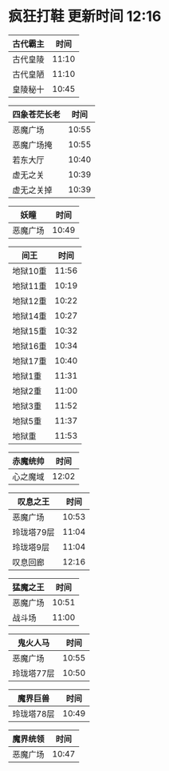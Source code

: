 # 疯狂打鞋 更新时间 12:16

| 古代霸主   | 时间    |
|--------|-------|
| 古代皇陵 | 11:10 |
| 古代皇陋 | 11:10 |
| 皇陵秘十 | 10:45 |

| 四象苍茫长老   | 时间    |
|--------|-------|
| 恶魔广场 | 10:55 |
| 恶魔广场掩 | 10:55 |
| 若东大厅 | 10:40 |
| 虚无之关 | 10:39 |
| 虚无之关掉 | 10:39 |

| 妖瞳   | 时间    |
|--------|-------|
| 恶魔广场 | 10:49 |

| 间王   | 时间    |
|--------|-------|
| 地狱10重 | 11:56 |
| 地狱11重 | 10:19 |
| 地狱12重 | 10:22 |
| 地狱14重 | 10:27 |
| 地狱15重 | 10:32 |
| 地狱16重 | 10:34 |
| 地狱17重 | 10:40 |
| 地狱1重 | 11:31 |
| 地狱2重 | 11:00 |
| 地狱3重 | 11:52 |
| 地狱5重 | 11:37 |
| 地狱重 | 11:53 |

| 赤魔统帅   | 时间    |
|--------|-------|
| 心之魔域 | 12:02 |

| 叹息之王   | 时间    |
|--------|-------|
| 恶魔广场 | 10:53 |
| 玲珑塔79层 | 11:04 |
| 玲珑塔9层 | 11:04 |
| 叹息回廊 | 12:16 |

| 猛魔之王   | 时间    |
|--------|-------|
| 恶魔广场 | 10:51 |
| 战斗场 | 11:00 |

| 鬼火人马   | 时间    |
|--------|-------|
| 恶魔广场 | 10:55 |
| 玲珑塔77层 | 10:50 |

| 魔界巨兽   | 时间    |
|--------|-------|
| 玲珑塔78层 | 10:49 |

| 魔界统领   | 时间    |
|--------|-------|
| 恶魔广场 | 10:47 |